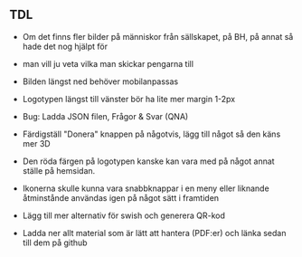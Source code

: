 ## TDL

+ Om det finns fler bilder på människor från sällskapet, på BH, på annat så hade det nog hjälpt för
+ man vill ju veta vilka man skickar pengarna till


+ Bilden längst ned behöver mobilanpassas
+ Logotypen längst till vänster bör ha lite mer margin 1-2px
+ Bug: Ladda JSON filen, Frågor & Svar (QNA)
+ Färdigställ "Donera" knappen på någotvis, lägg till något så den käns mer 3D
+ Den röda färgen på logotypen kanske kan vara med på något annat ställe på hemsidan.
+ Ikonerna skulle kunna vara snabbknappar i en meny eller liknande åtminstånde användas igen på något sätt i framtiden
+ Lägg till mer alternativ för swish och generera QR-kod

 
+ Ladda ner allt material som är lätt att hantera (PDF:er) och länka sedan till dem på github
